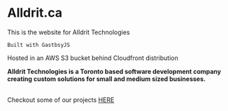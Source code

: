 # Alldrit.ca

This is the website for Alldrit Technologies

`Built with GastbsyJS`

Hosted in an AWS S3 bucket behind Cloudfront distribution

<strong>
Alldrit Technologies is a Toronto based software development company creating custom solutions for small and medium sized businesses.
</strong><br><br>

Checkout some of our projects <a href="https://alldrit.ca/projects" target="_blank">HERE</a>
